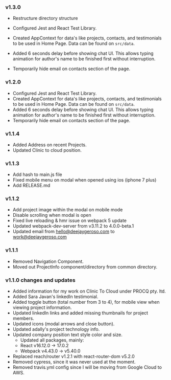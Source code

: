 ### v1.3.0  
- Restructure directory structure

- Configured Jest and React Test Library.  
- Created AppContext for data's like projects, contacts, and testimonials to be used in Home Page. Data can be found on `src/data`.  
- Added 6 seconds delay before showing chat UI. This allows typing animation for author's name to be finished first without interruption.  
- Temporarily hide email on contacts section of the page.  

### v1.2.0  

- Configured Jest and React Test Library.  
- Created AppContext for data's like projects, contacts, and testimonials to be used in Home Page. Data can be found on `src/data`.  
- Added 6 seconds delay before showing chat UI. This allows typing animation for author's name to be finished first without interruption.  
- Temporarily hide email on contacts section of the page.  

### v1.1.4
- Added Address on recent Projects.  
- Updated Clinic to cloud position.  

### v1.1.3

- Add hash to main.js file
- Fixed mobile menu on modal when opened using ios (iphone 7 plus)
- Add RELEASE.md

### v1.1.2

- Add project image within the modal on mobile mode
- Disable scrolling when modal is open
- Fixed live reloading & hmr issue on webpack 5 update
- Updated webpack-dev-server from v3.11.2 to 4.0.0-beta.1
- Updated email from hello@deejaygeroso.com to work@deejaygeroso.com

### v1.1.1

- Removed Navigation Component.
- Moved out ProjectInfo component/directory from common directory.

### v1.1.0 changes and updates

- Added information for my work on Clinic To Cloud under PROCQ pty. ltd.
- Added Sara Javan's linkedIn testimonial.
- Added toggle button (total number from 3 to 4), for mobile view when viewing project information.
- Updated linkedIn links and added missing thumbnails for project members.
- Updated icons (modal arrows and close button).
- Updated adally's project technology info.
- Updated company position text style color and size.
  - Updated all packages, mainly:
  - React v16.12.0 -> 17.0.2
  - Webpack v4.43.0 -> v5.40.0
- Replaced reach/router v1.2.1 with react-router-dom v5.2.0
- Removed cypress, since it was never used at the moment.
- Removed travis.yml config since I will be moving from Google Cloud to AWS.
